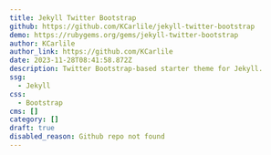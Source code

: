 ```yaml
---
title: Jekyll Twitter Bootstrap
github: https://github.com/KCarlile/jekyll-twitter-bootstrap
demo: https://rubygems.org/gems/jekyll-twitter-bootstrap
author: KCarlile
author_link: https://github.com/KCarlile
date: 2023-11-28T08:41:58.872Z
description: Twitter Bootstrap-based starter theme for Jekyll.
ssg:
  - Jekyll
css:
  - Bootstrap
cms: []
category: []
draft: true
disabled_reason: Github repo not found
---
```

